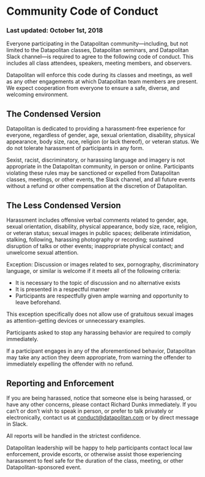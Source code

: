 # Community Code of Conduct
### Last updated: October 1st, 2018

Everyone participating in the Datapolitan community—including, but not limited to the Datapolitan classes, Datapolitan seminars, and Datapolitan Slack channel—is required to agree to the following code of conduct. This includes all class attendees, speakers, meeting members, and observers.

Datapolitan will enforce this code during its classes and meetings, as well as any other engagements at which Datapolitan team members are present. We expect cooperation from everyone to ensure a safe, diverse, and welcoming environment.

## The Condensed Version
Datapolitan is dedicated to providing a harassment-free experience for everyone, regardless of gender, age, sexual orientation, disability, physical appearance, body size, race, religion (or lack thereof), or veteran status. We do not tolerate harassment of participants in any form. 

Sexist, racist, discriminatory, or harassing language and imagery is not appropriate in the Datapolitan community, in person or online. Participants violating these rules may be sanctioned or expelled from Datapolitan classes, meetings, or other events, the Slack channel, and all future events without a refund or other compensation at the discretion of Datapolitan.

## The Less Condensed Version
Harassment includes offensive verbal comments related to gender, age, sexual orientation, disability, physical appearance, body size, race, religion, or veteran status; sexual images in public spaces; deliberate intimidation, stalking, following, harassing photography or recording; sustained disruption of talks or other events; inappropriate physical contact; and unwelcome sexual attention.

Exception: Discussion or images related to sex, pornography, discriminatory language, or similar is welcome if it meets all of the following criteria:

+ It is necessary to the topic of discussion and no alternative exists
+ It is presented in a respectful manner
+ Participants are respectfully given ample warning and opportunity to leave beforehand.

This exception specifically does not allow use of gratuitous sexual images as attention-getting devices or unnecessary examples.

Participants asked to stop any harassing behavior are required to comply immediately.

If a participant engages in any of the aforementioned behavior, Datapolitan may take any action they deem appropriate, from warning the offender to immediately expelling the offender with no refund.

## Reporting and Enforcement
If you are being harassed, notice that someone else is being harassed, or have any other concerns, please contact Richard Dunks immediately. If you can’t or don’t wish to speak in person, or prefer to talk privately or electronically, contact us at conduct@datapolitan.com or by direct message in Slack.

All reports will be handled in the strictest confidence.

Datapolitan leadership will be happy to help participants contact local law enforcement, provide escorts, or otherwise assist those experiencing harassment to feel safe for the duration of the class, meeting, or other Datapolitan-sponsored event.